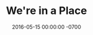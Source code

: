 ---
layout: videos
title:  "We're in a Place"
date:   2016-05-15 00:00:00 -0700
categories: videos
image: /img/optimized/were-in-a-place.jpg
image_thumb: /img/thumbs/JPEG/were-in-a-place.jpg
youtube: izRyi6gpG7o
vimeo:
---